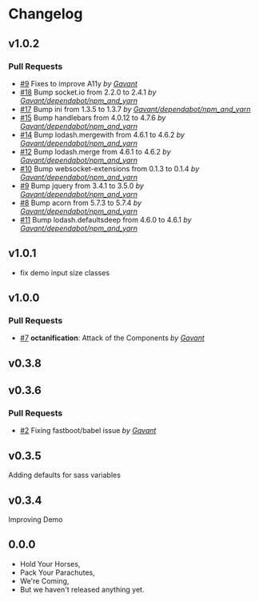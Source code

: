 # Changelog

## v1.0.2

### Pull Requests

-   [#9](https://github.com/Gavant/ember-floating-labels/pull/19) Fixes to improve A11y _by [Gavant](https://github.com/Gavant)_
-   [#18](https://github.com/Gavant/ember-floating-labels/pull/18) Bump socket.io from 2.2.0 to 2.4.1 _by [Gavant/dependabot/npm_and_yarn](https://github.com/Gavant/dependabot/npm_and_yarn)_
-   [#17](https://github.com/Gavant/ember-floating-labels/pull/17) Bump ini from 1.3.5 to 1.3.7 _by [Gavant/dependabot/npm_and_yarn](https://github.com/Gavant/dependabot/npm_and_yarn)_
-   [#15](https://github.com/Gavant/ember-floating-labels/pull/15) Bump handlebars from 4.0.12 to 4.7.6 _by [Gavant/dependabot/npm_and_yarn](https://github.com/Gavant/dependabot/npm_and_yarn)_
-   [#14](https://github.com/Gavant/ember-floating-labels/pull/14) Bump lodash.mergewith from 4.6.1 to 4.6.2 _by [Gavant/dependabot/npm_and_yarn](https://github.com/Gavant/dependabot/npm_and_yarn)_
-   [#12](https://github.com/Gavant/ember-floating-labels/pull/12) Bump lodash.merge from 4.6.1 to 4.6.2 _by [Gavant/dependabot/npm_and_yarn](https://github.com/Gavant/dependabot/npm_and_yarn)_
-   [#10](https://github.com/Gavant/ember-floating-labels/pull/10) Bump websocket-extensions from 0.1.3 to 0.1.4 _by [Gavant/dependabot/npm_and_yarn](https://github.com/Gavant/dependabot/npm_and_yarn)_
-   [#9](https://github.com/Gavant/ember-floating-labels/pull/9) Bump jquery from 3.4.1 to 3.5.0 _by [Gavant/dependabot/npm_and_yarn](https://github.com/Gavant/dependabot/npm_and_yarn)_
-   [#8](https://github.com/Gavant/ember-floating-labels/pull/8) Bump acorn from 5.7.3 to 5.7.4 _by [Gavant/dependabot/npm_and_yarn](https://github.com/Gavant/dependabot/npm_and_yarn)_
-   [#11](https://github.com/Gavant/ember-floating-labels/pull/11) Bump lodash.defaultsdeep from 4.6.0 to 4.6.1 _by [Gavant/dependabot/npm_and_yarn](https://github.com/Gavant/dependabot/npm_and_yarn)_

## v1.0.1

-   fix demo input size classes

## v1.0.0

### Pull Requests

-   [#7](https://github.com/Gavant/ember-floating-labels/pull/7) **octanification**: Attack of the Components _by [Gavant](https://github.com/Gavant)_

## v0.3.8

## v0.3.6

### Pull Requests

-   [#2](https://github.com/Gavant/ember-floating-labels/pull/2) Fixing fastboot/babel issue _by [Gavant](https://github.com/Gavant)_

## v0.3.5

Adding defaults for sass variables

## v0.3.4

Improving Demo

## 0.0.0

-   Hold Your Horses,
-   Pack Your Parachutes,
-   We're Coming,
-   But we haven't released anything yet.
